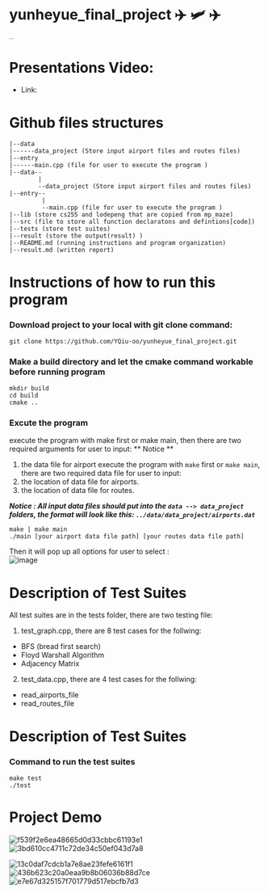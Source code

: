 # yunheyue_final_project ✈️ 🛩️ ✈️

<img src="https://user-images.githubusercontent.com/86536290/206965520-c34a9a50-580b-44f2-b54e-139305bcf820.png" alt="worldmap3" style="zoom:10%" />

# Presentations Video:
* Link: 

# Github files structures
```
|--data 
|------data_project (Store input airport files and routes files)
|--entry
|------main.cpp (file for user to execute the program )
|--data--
        |
        --data_project (Store input airport files and routes files)
|--entry--
         |
         --main.cpp (file for user to execute the program )
|--lib (store cs255 and lodepeng that are copied from mp_maze)
|--src (file to store all function declaratons and defintions[code])
|--tests (store test suites)
|--result (store the output(result) )
|--README.md (running instructions and program organization)
|--result.md (written report)

```
# Instructions of how to run this program

### Download project to your local with git clone command:
```
git clone https://github.com/YQiu-oo/yunheyue_final_project.git
```
### Make a build directory and let the cmake command workable before running program 
```
mkdir build
cd build
cmake ..
```


### Excute the program
execute the program with make first or make main, then there are two required arguments for user to input:
** Notice **
1. the data file for airport 
execute the program with `make` first or `make main`, there are two required data file for user to input: <br>
1. the location of data file for airports.
2. the location of data file for routes.

*****Notice** : All input data files should put into the `data --> data_project` folders, the format will look like this: `../data/data_project/airports.dat`***

```
make | make main
./main [your airport data file path] [your routes data file path]
```
Then it will pop up all options for user to select :<br>
![image](https://user-images.githubusercontent.com/86536290/206976385-b8fe35c8-d8cf-4d56-8273-1fc7459502b7.png)


# Description of Test Suites
All test suites are in the tests folder, there are two testing file: <br>
1. test_graph.cpp, there are 8 test cases for the follwing:
* BFS (bread first search)
* Floyd Warshall Algorithm 
* Adjacency Matrix <br>

2. test_data.cpp, there are 4 test cases for the follwing:
* read_airports_file
* read_routes_file


# Description of Test Suites
### Command to run the test suites

```
make test
./test
```


# Project Demo
![f539f2e6ea48665d0d33cbbc61193e1](https://user-images.githubusercontent.com/92742463/207180203-22708d73-4417-495b-9d5d-21658a0f50a9.png)
![3bd610cc4711c72de34c50ef043d7a8](https://user-images.githubusercontent.com/92742463/207180235-c43bcf58-45ff-40dd-9e26-5aa0ef759dbc.png)

![13c0daf7cdcb1a7e8ae23fefe6161f1](https://user-images.githubusercontent.com/75405352/207177117-51c35ca1-559e-489a-b530-13e078313300.png)
![436b623c20a0eaa9b8b06036b88d7ce](https://user-images.githubusercontent.com/75405352/207177186-92965a48-f107-4b1b-9fc8-d26419779692.png)
![e7e67d325157f701779d517ebcfb7d3](https://user-images.githubusercontent.com/92742463/207180293-84ff7d69-6651-47de-b8c1-47e9bcd2f730.png)

